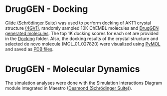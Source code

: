 # DrugGEN - Docking
[Glide (Schrödinger Suite)](https://www.schrodinger.com/products/glide) was used to perform docking of AKT1 crystal structure [(4GV1)](https://www.rcsb.org/structure/4GV1), randomly sampled 10K ChEMBL molecules and [DrugGEN generated molecules](https://github.com/HUBioDataLab/DrugGEN/tree/master/paper_results/generated_molecules). 
The top 1K docking scores for each set are provided in the [Docking](https://github.com/HUBioDataLab/DrugGEN/tree/master/paper_results/docking) folder. Also, the docking results of the crystal structure and selected de novo molecule (MOL_01_027820) were visualized using [PyMOL](https://www.schrodinger.com/products/pymol) and saved as [PDB files](https://github.com/HUBioDataLab/DrugGEN/tree/master/paper_results/docking).
# DrugGEN - Molecular Dynamics
The simulation analyses were done with the Simulation Interactions Diagram module integrated in Maestro ([Desmond (Schrödinger Suite)](https://www.schrodinger.com/products/desmond)).

